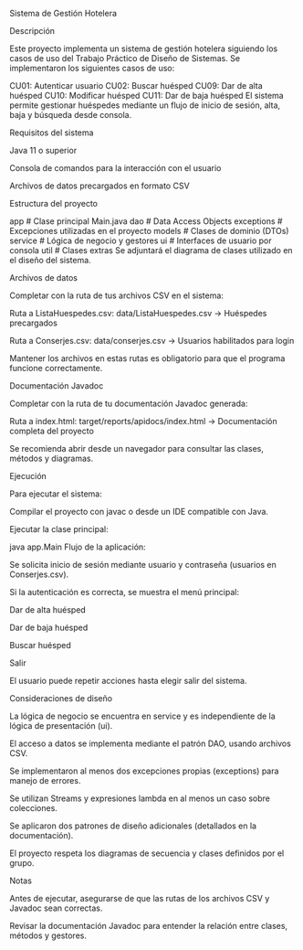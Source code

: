 Sistema de Gestión Hotelera

Descripción

Este proyecto implementa un sistema de gestión hotelera siguiendo los casos de uso del Trabajo Práctico de Diseño de Sistemas.
Se implementaron los siguientes casos de uso:

CU01: Autenticar usuario
CU02: Buscar huésped
CU09: Dar de alta huésped
CU10: Modificar huésped
CU11: Dar de baja huésped
El sistema permite gestionar huéspedes mediante un flujo de inicio de sesión, alta, baja y búsqueda desde consola.

Requisitos del sistema

Java 11 o superior

Consola de comandos para la interacción con el usuario

Archivos de datos precargados en formato CSV

Estructura del proyecto

app # Clase principal Main.java
dao # Data Access Objects
exceptions # Excepciones utilizadas en el proyecto
models # Clases de dominio (DTOs)
service # Lógica de negocio y gestores
ui # Interfaces de usuario por consola
util # Clases extras
Se adjuntará el diagrama de clases utilizado en el diseño del sistema.

Archivos de datos

Completar con la ruta de tus archivos CSV en el sistema:

Ruta a ListaHuespedes.csv: data/ListaHuespedes.csv → Huéspedes precargados

Ruta a Conserjes.csv: data/conserjes.csv → Usuarios habilitados para login

Mantener los archivos en estas rutas es obligatorio para que el programa funcione correctamente.

Documentación Javadoc

Completar con la ruta de tu documentación Javadoc generada:

Ruta a index.html: target/reports/apidocs/index.html → Documentación completa del proyecto

Se recomienda abrir desde un navegador para consultar las clases, métodos y diagramas.

Ejecución

Para ejecutar el sistema:

Compilar el proyecto con javac o desde un IDE compatible con Java.

Ejecutar la clase principal:

java app.Main
Flujo de la aplicación:

Se solicita inicio de sesión mediante usuario y contraseña (usuarios en Conserjes.csv).

Si la autenticación es correcta, se muestra el menú principal:

Dar de alta huésped

Dar de baja huésped

Buscar huésped

Salir

El usuario puede repetir acciones hasta elegir salir del sistema.

Consideraciones de diseño

La lógica de negocio se encuentra en service y es independiente de la lógica de presentación (ui).

El acceso a datos se implementa mediante el patrón DAO, usando archivos CSV.

Se implementaron al menos dos excepciones propias (exceptions) para manejo de errores.

Se utilizan Streams y expresiones lambda en al menos un caso sobre colecciones.

Se aplicaron dos patrones de diseño adicionales (detallados en la documentación).

El proyecto respeta los diagramas de secuencia y clases definidos por el grupo.

Notas

Antes de ejecutar, asegurarse de que las rutas de los archivos CSV y Javadoc sean correctas.

Revisar la documentación Javadoc para entender la relación entre clases, métodos y gestores.
